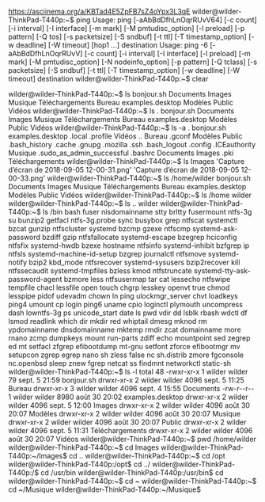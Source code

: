 https://asciinema.org/a/KBTad4E5ZpFB7sZ4oYpx3L3qE
wilder@wilder-ThinkPad-T440p:~$ ping
Usage: ping [-aAbBdDfhLnOqrRUvV64] [-c count] [-i interval] [-I interface]
            [-m mark] [-M pmtudisc_option] [-l preload] [-p pattern] [-Q tos]
            [-s packetsize] [-S sndbuf] [-t ttl] [-T timestamp_option]
            [-w deadline] [-W timeout] [hop1 ...] destination
Usage: ping -6 [-aAbBdDfhLnOqrRUvV] [-c count] [-i interval] [-I interface]
             [-l preload] [-m mark] [-M pmtudisc_option]
             [-N nodeinfo_option] [-p pattern] [-Q tclass] [-s packetsize]
             [-S sndbuf] [-t ttl] [-T timestamp_option] [-w deadline]
             [-W timeout] destination
wilder@wilder-ThinkPad-T440p:~$ clear

wilder@wilder-ThinkPad-T440p:~$ ls
bonjour.sh  Documents         Images   Musique  Téléchargements
Bureau      examples.desktop  Modèles  Public   Vidéos
wilder@wilder-ThinkPad-T440p:~$ ls .
bonjour.sh  Documents         Images   Musique  Téléchargements
Bureau      examples.desktop  Modèles  Public   Vidéos
wilder@wilder-ThinkPad-T440p:~$ ls -a
.              bonjour.sh  examples.desktop  .local    .profile                   Vidéos
..             Bureau      .gconf            Modèles   Public
.bash_history  .cache      .gnupg            .mozilla  .ssh
.bash_logout   .config     .ICEauthority     Musique   .sudo_as_admin_successful
.bashrc        Documents   Images            .pki      Téléchargements
wilder@wilder-ThinkPad-T440p:~$ ls Images
'Capture d’écran de 2018-09-05 12-00-31.png'  'Capture d’écran de 2018-09-05 12-00-33.png'
wilder@wilder-ThinkPad-T440p:~$ ls /home/wilder
bonjour.sh  Documents         Images   Musique  Téléchargements
Bureau      examples.desktop  Modèles  Public   Vidéos
wilder@wilder-ThinkPad-T440p:~$ ls /home
wilder
wilder@wilder-ThinkPad-T440p:~$ ls ..
wilder
wilder@wilder-ThinkPad-T440p:~$ ls /bin
bash           fuser       nisdomainname  stty
brltty         fusermount  ntfs-3g        su
bunzip2        getfacl     ntfs-3g.probe  sync
busybox        grep        ntfscat        systemctl
bzcat          gunzip      ntfscluster    systemd
bzcmp          gzexe       ntfscmp        systemd-ask-password
bzdiff         gzip        ntfsfallocate  systemd-escape
bzegrep        hciconfig   ntfsfix        systemd-hwdb
bzexe          hostname    ntfsinfo       systemd-inhibit
bzfgrep        ip          ntfsls         systemd-machine-id-setup
bzgrep         journalctl  ntfsmove       systemd-notify
bzip2          kbd_mode    ntfsrecover    systemd-sysusers
bzip2recover   kill        ntfssecaudit   systemd-tmpfiles
bzless         kmod        ntfstruncate   systemd-tty-ask-password-agent
bzmore         less        ntfsusermap    tar
cat            lessecho    ntfswipe       tempfile
chacl          lessfile    open           touch
chgrp          lesskey     openvt         true
chmod          lesspipe    pidof          udevadm
chown          ln          ping           ulockmgr_server
chvt           loadkeys    ping4          umount
cp             login       ping6          uname
cpio           loginctl    plymouth       uncompress
dash           lowntfs-3g  ps             unicode_start
date           ls          pwd            vdir
dd             lsblk       rbash          wdctl
df             lsmod       readlink       which
dir            mkdir       red            whiptail
dmesg          mknod       rm             ypdomainname
dnsdomainname  mktemp      rmdir          zcat
domainname     more        rnano          zcmp
dumpkeys       mount       run-parts      zdiff
echo           mountpoint  sed            zegrep
ed             mt          setfacl        zfgrep
efibootdump    mt-gnu      setfont        zforce
efibootmgr     mv          setupcon       zgrep
egrep          nano        sh             zless
false          nc          sh.distrib     zmore
fgconsole      nc.openbsd  sleep          znew
fgrep          netcat      ss
findmnt        networkctl  static-sh
wilder@wilder-ThinkPad-T440p:~$ ls -l
total 48
-rwxr-xr-x 1 wilder wilder   79 sept.  5 21:59 bonjour.sh
drwxr-xr-x 2 wilder wilder 4096 sept.  5 11:25 Bureau
drwxr-xr-x 3 wilder wilder 4096 sept.  4 15:55 Documents
-rw-r--r-- 1 wilder wilder 8980 août  30 20:02 examples.desktop
drwxr-xr-x 2 wilder wilder 4096 sept.  5 12:00 Images
drwxr-xr-x 2 wilder wilder 4096 août  30 20:07 Modèles
drwxr-xr-x 2 wilder wilder 4096 août  30 20:07 Musique
drwxr-xr-x 2 wilder wilder 4096 août  30 20:07 Public
drwxr-xr-x 2 wilder wilder 4096 sept.  5 11:31 Téléchargements
drwxr-xr-x 2 wilder wilder 4096 août  30 20:07 Vidéos
wilder@wilder-ThinkPad-T440p:~$ pwd
/home/wilder
wilder@wilder-ThinkPad-T440p:~$ cd Images
wilder@wilder-ThinkPad-T440p:~/Images$ cd ..
wilder@wilder-ThinkPad-T440p:~$ cd /opt
wilder@wilder-ThinkPad-T440p:/opt$ cd ../
wilder@wilder-ThinkPad-T440p:/$ cd /usr/bin
wilder@wilder-ThinkPad-T440p:/usr/bin$ cd
wilder@wilder-ThinkPad-T440p:~$ cd ~
wilder@wilder-ThinkPad-T440p:~$ cd ~/Musique
wilder@wilder-ThinkPad-T440p:~/Musique$ 
